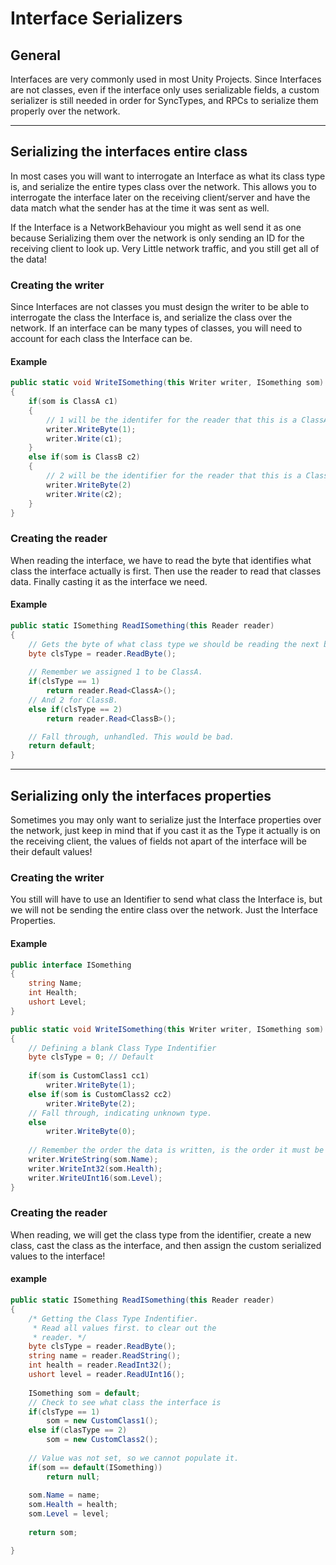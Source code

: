 # Interface Serializers

## General

Interfaces are very commonly used in most Unity Projects. Since Interfaces are not classes, even if the interface only uses serializable fields, a custom serializer is still needed in order for SyncTypes, and RPCs to serialize them properly over the network.

***

## Serializing the interfaces entire class

In most cases you will want to interrogate an Interface as what its class type is, and serialize the entire types class over the network. This allows you to interrogate the interface later on the receiving client/server and have the data match what the sender has at the time it was sent as well.

If the Interface is a NetworkBehaviour you might as well send it as one because Serializing them over the network is only sending an ID for the receiving client to look up. Very Little network traffic, and you still get all of the data!

### Creating the writer

Since Interfaces are not classes you must design the writer to be able to interrogate the class the Interface is, and serialize the class over the network. If an interface can be many types of classes, you will need to account for each class the Interface can be.

#### Example

```csharp
public static void WriteISomething(this Writer writer, ISomething som)
{
    if(som is ClassA c1)
    {
        // 1 will be the identifer for the reader that this is a ClassA.
        writer.WriteByte(1); 
        writer.Write(c1);
    }
    else if(som is ClassB c2)
    {
        // 2 will be the identifier for the reader that this is a ClassB.
        writer.WriteByte(2)
        writer.Write(c2);
    }
}  
```

### Creating the reader

When reading the interface, we have to read the byte that identifies what class the interface actually is first. Then use the reader to read that classes data. Finally casting it as the interface we need.

#### Example

```csharp
public static ISomething ReadISomething(this Reader reader)
{   
    // Gets the byte of what class type we should be reading the next bit of data as.
    byte clsType = reader.ReadByte();
    
    // Remember we assigned 1 to be ClassA.
    if(clsType == 1)
        return reader.Read<ClassA>();
    // And 2 for ClassB.
    else if(clsType == 2)
        return reader.Read<ClassB>();

    // Fall through, unhandled. This would be bad.
    return default;
}
```

***

## Serializing only the interfaces properties

Sometimes you may only want to serialize just the Interface properties over the network, just keep in mind that if you cast it as the Type it actually is on the receiving client, the values of fields not apart of the interface will be their default values!

### Creating the writer

You still will have to use an Identifier to send what class the Interface is, but we will not be sending the entire class over the network. Just the Interface Properties.

#### Example

```csharp
public interface ISomething
{
    string Name;
    int Health;
    ushort Level;
}
```

```csharp
public static void WriteISomething(this Writer writer, ISomething som)
{
    // Defining a blank Class Type Indentifier
    byte clsType = 0; // Default
    
    if(som is CustomClass1 cc1)
        writer.WriteByte(1);    
    else if(som is CustomClass2 cc2)
        writer.WriteByte(2);
    // Fall through, indicating unknown type.
    else
        writer.WriteByte(0);
    
    // Remember the order the data is written, is the order it must be read.
    writer.WriteString(som.Name);
    writer.WriteInt32(som.Health);
    writer.WriteUInt16(som.Level);
}
```

### Creating the reader

When reading, we will get the class type from the identifier, create a new class, cast the class as the interface, and then assign the custom serialized values to the interface!

#### example

```csharp
public static ISomething ReadISomething(this Reader reader)
{
    /* Getting the Class Type Indentifier.
     * Read all values first. to clear out the
     * reader. */
    byte clsType = reader.ReadByte();
    string name = reader.ReadString();
    int health = reader.ReadInt32();
    ushort level = reader.ReadUInt16();
    
    ISomething som = default;
    // Check to see what class the interface is
    if(clsType == 1)
        som = new CustomClass1();
    else if(clasType == 2)
        som = new CustomClass2();
    
    // Value was not set, so we cannot populate it.
    if(som == default(ISomething))
        return null;
    
    som.Name = name;
    som.Health = health;
    som.Level = level;
    
    return som;

}
```
